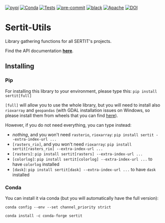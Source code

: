 [![pypi](https://img.shields.io/pypi/v/sertit.svg)](https://pypi.python.org/pypi/sertit)
[![Conda](https://img.shields.io/conda/vn/conda-forge/sertit.svg)](https://anaconda.org/conda-forge/sertit)
[![Tests](https://github.com/sertit/sertit-utils/actions/workflows/test.yml/badge.svg)](https://github.com/sertit/sertit-utils/actions/workflows/test.yml)
[![pre-commit](https://img.shields.io/badge/pre--commit-enabled-brightgreen?logo=pre-commit&logoColor=white)](https://github.com/pre-commit/pre-commit)
[![black](https://img.shields.io/badge/code%20style-black-000000.svg)](https://github.com/python/black)
[![Apache](https://img.shields.io/badge/License-Apache%202.0-blue.svg)](https://github.com/sertit/sertit-utils/blob/main/LICENSE)
[![DOI](https://zenodo.org/badge/DOI/10.5281/zenodo.5082060.svg)](https://doi.org/10.5281/zenodo.5082060)

# Sertit-Utils

Library gathering functions for all SERTIT's projects.

Find the API documentation [**here**](https://sertit-utils.readthedocs.io/latest/).

## Installing

### Pip
For installing this library to your environment, please type this: `pip install sertit[full]`

`[full]` will allow you to use the whole library, but you will need to install also `rioxarray` and `geopandas`
(with GDAL installation issues on Windows, so please install them from wheels that you can
find [here](https://www.lfd.uci.edu/~gohlke/pythonlibs/#rasterio)).

However, if you do not need everything, you can type instead:

- *nothing*, and you won't need `rasterio`, `rioxarray`: `pip install sertit --extra-index-url ...`
- `[rasters_rio]`, and you won't need `rioxarray`: `pip install sertit[rasters_rio] --extra-index-url ...`
- `[rasters]`: `pip install sertit[rasters] --extra-index-url ...`
- `[colorlog]`: `pip install sertit[colorlog] --extra-index-url ...` to have `colorlog` installed
- `[dask]`: `pip install sertit[dask] --extra-index-url ...` to have `dask` installed

### Conda

You can install it via conda (but you will automatically have the full version):

`conda config --env --set channel_priority strict`

`conda install -c conda-forge sertit`
